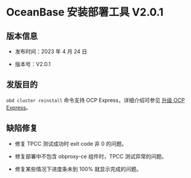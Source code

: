 # OceanBase 安装部署工具 V2.0.1

## 版本信息

* 发布时间：2023 年 4 月 24 日

* 版本号：V2.0.1

## 发版目的

`obd cluster reinstall` 命令支持 OCP Express，详细介绍可参见 [升级 OCP Express](../../400.user-guide/600.update-ocp-express.md)。

## 缺陷修复

* 修复 TPCC 测试成功时 exit code 非 0 的问题。

* 修复部署中不包含 obproxy-ce 组件时，TPCC 测试异常的问题。

* 修复某些情况下进度条未到 100% 就显示完成的问题。
